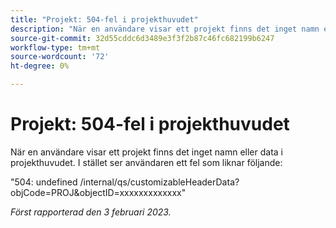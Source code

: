 ```yaml
---
title: "Projekt: 504-fel i projekthuvudet"
description: "När en användare visar ett projekt finns det inget namn eller data i projekthuvudet. Användaren ser i stället ett fel."
source-git-commit: 32d55cddc6d3489e3f3f2b87c46fc682199b6247
workflow-type: tm+mt
source-wordcount: '72'
ht-degree: 0%

---
```



# Projekt: 504-fel i projekthuvudet

När en användare visar ett projekt finns det inget namn eller data i projekthuvudet. I stället ser användaren ett fel som liknar följande:

&quot;504: undefined /internal/qs/customizableHeaderData?objCode=PROJ&amp;objectID=xxxxxxxxxxxxx&quot;

_Först rapporterad den 3 februari 2023._

